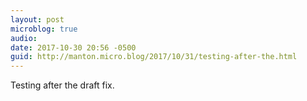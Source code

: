 ```yaml
---
layout: post
microblog: true
audio: 
date: 2017-10-30 20:56 -0500
guid: http://manton.micro.blog/2017/10/31/testing-after-the.html
---
```

Testing after the draft fix.
